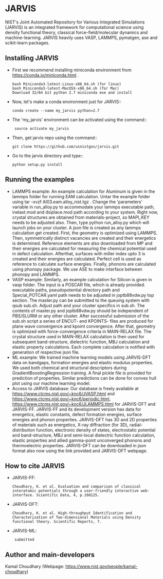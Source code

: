 JARVIS 
=====

NIST's Joint Automated Repository for Various Integrated Simulations (JARVIS) is an integrated framework for computational science using density functional theory,
classical force-field/molecular dynamics and machine-learning. JARVIS heavily uses VASP, LAMMPS, 
pymatgen, ase and scikit-learn packages.



Installing JARVIS
-----------------
- First we recommend installing miniconda environment from https://conda.io/miniconda.html .
  
      bash Miniconda3-latest-Linux-x86_64.sh (for linux)
      bash Miniconda3-latest-MacOSX-x86_64.sh (for Mac)
      Download 32/64 bit python 2.7 miniconda exe and install
- Now, let's make a conda environment just for JARVIS::

      conda create --name my_jarvis python=2.7
- The 'my_jarvis' environment can be activated using the command::

       source activate my_jarvis
       
- Then, get jarvis repo using the command::

      git clone https://github.com/usnistgov/jarvis.git 
- Go to the jarvis directory and type::

      python setup.py install      
      
Running the examples
-----------------
- LAMMPS example: An example calculation for Aluminum is given in the lammps folder for running EAM calculation. Untar the example folder using tar -xvzf Al03.eam.alloy_nist.tgz . Change the 'parameters' variable in run_alloy.py to accommodate your lammps executable path, inelast.mod and dsiplace.mod path according to your system. Right now, crystal structures are obtained from materials-project, so MAPI_KEY needs to be adjusted also. Then, type python run_alloy.py which will launch jobs on your cluster. A json file is created as any lammps calculation get created. First, the geometry is optimized using LAMMPS. Then, symmetrically distinct vacancies are created and their energetics is determined. Reference elements are also downloaded from MP and their energies are calculated for measuring the chemical potemtial used in defect calculation. Afterthat, surfaces with miller index upto 3 is created and their energies are calculated. Perfect cell is used as reference to calculate surface energies. Finally, phonons are calculated using phonopy package. We use ASE to make interface between phonopy and LAMMPS. 
- VASP example: Similarly, an example calculation for Silicon is given in vasp folder. The input is a POSCAR file, which is already provided. executable paths, pseudopotential directory path and Special_POTCAR.yaml path needs to be adjusted in joptb88vdw.py top section. The master.py can be submitted to the queuing system with qsub sub.sh. Adjust path and your cluster specifics in sub.sh. The contents of master.py and joptb88vdw.py should be independent of PBS/SLURM or any other cluster. After successful submission of the sub.sh script a series of ENCUT- and KPOINTS- files are produced for plane wave convergence and kpoint convergence. After that, geometry is optimized with force-convergence criteria in MAIN-RELAX file. The crystal structure used in MAIN-RELAX calculation is then used for subsequent band-structure, dielectric function, MBJ calculation and elastic property calculations. Each complete calculation is notified with generation of respective json file. 
- ML example: We trained machine learning models using JARVIS-DFT data on bandgaps, formation energies and elastic modulus properties. We used both chemical and structural descriptors during GradientBoostingRegression training. A final pickle file is provided for prediction of properties. Similar predictions can be done for convex hull plot using our machine learning model.
- Access to JARVIS database: Our database is freely available at https://www.ctcms.nist.gov/~knc6/JVASP.html and https://www.ctcms.nist.gov/~knc6/periodic.html, https://www.ctcms.nist.gov/~knc6/JLAMMPS.html for JARVIS-DFT and JARVIS-FF. JARVIS-FF and its development version has data for energetics, elastic constants, defect formation energies, surface energies and phonon properties. JARVIS-DFT has 3D and 2D properties of materials such as energetics, X-ray diffraction (for 3D), radial-distribution function, electronic density of states, electrostatic potential and band-structure, MBJ and semi-local dielectric function calculation, elastic properties and allied gamma-point unconverged phonons and thermoelectric properties. JARVIS-DFT can be downloaded in json format also now using the link provided and JARVIS-DFT webpage.

  
How to cite JARVIS 
-----------------
- JARVIS-FF:
    
      Choudhary, K. et al. Evaluation and comparison of classical interatomic potentials through a user-friendly interactive web-interface. Scientific Data, 4, p.160125.
- JARVIS-DFT:

      Choudhary, K. et al. High-throughput Identification and Characterization of Two-dimensional Materials using Density functional theory. Scientific Reports, 7.
 - JARVIS-ML:
        
        submitted

Author and main-developers
-----------------
Kamal Choudhary (Webpage: https://www.nist.gov/people/kamal-choudhary) 


